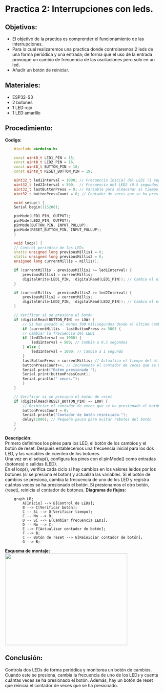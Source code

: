 # Practica 2: Interrupciones con leds.
## Objetivos: 
- El objetivo de la practica es comprender el funcionamiento de las interrupciones.
- Para lo cual realizaremos una practica donde controlaremos 2 leds de una forma periódica y una entrada;
de forma que el uso de la entrada provoque un cambio de frecuencia de las oscilaciones pero solo en un
led.
- Añadir un botón de reiniciar. 
## Materiales: 
- ESP32-S3
- 2 botones
- 1 LED rojo
- 1 LED amarillo 
## Procedimiento: 
**Codigo:**
```cpp
    #include <Arduino.h>

    const uint8_t LED1_PIN = 15;
    const uint8_t LED2_PIN = 16;
    const uint8_t BUTTON_PIN = 18;
    const uint8_t RESET_BUTTON_PIN = 19;

    uint32_t led1Interval = 1000; // Frecuencia inicial del LED1 (1 segundo)
    uint32_t led2Interval = 500;  // Frecuencia del LED2 (0.5 segundos)
    uint32_t lastButtonPress = 0; // Variable para almacenar el tiempo del último cambio de frecuencia
    uint32_t buttonPressCount = 0; // Contador de veces que se ha presionado el botón

    void setup() {
    Serial.begin(115200);

    pinMode(LED1_PIN, OUTPUT);
    pinMode(LED2_PIN, OUTPUT);
    pinMode(BUTTON_PIN, INPUT_PULLUP);
    pinMode(RESET_BUTTON_PIN, INPUT_PULLUP);
    }

    void loop() {
    // Control periódico de los LEDs
    static unsigned long previousMillis1 = 0;
    static unsigned long previousMillis2 = 0;
    unsigned long currentMillis = millis();

    if (currentMillis - previousMillis1 >= led1Interval) {
        previousMillis1 = currentMillis;
        digitalWrite(LED1_PIN, !digitalRead(LED1_PIN)); // Cambia el estado del LED1
    }

    if (currentMillis - previousMillis2 >= led2Interval) {
        previousMillis2 = currentMillis;
        digitalWrite(LED2_PIN, !digitalRead(LED2_PIN)); // Cambia el estado del LED2
    }

    // Verificar si se presiona el botón
    if (digitalRead(BUTTON_PIN) == LOW) {
        // Si han pasado al menos 500 milisegundos desde el último cambio de frecuencia
        if (currentMillis - lastButtonPress >= 500) {
        // Cambiar la frecuencia del LED1
        if (led1Interval == 1000) {
            led1Interval = 500; // Cambia a 0.5 segundos
        } else {
            led1Interval = 1000; // Cambia a 1 segundo
        }
        lastButtonPress = currentMillis; // Actualiza el tiempo del último cambio de frecuencia
        buttonPressCount++; // Incrementa el contador de veces que se ha presionado el botón
        Serial.print("Botón presionado ");
        Serial.print(buttonPressCount);
        Serial.println(" veces.");
        }
    }

    // Verificar si se presiona el botón de reset
    if (digitalRead(RESET_BUTTON_PIN) == LOW) {
        // Reiniciar el contador de veces que se ha presionado el botón
        buttonPressCount = 0;
        Serial.println("Contador de botón reiniciado.");
        delay(1000); // Pequeña pausa para evitar rebotes del botón
    }
    }
```
**Descripción:**<br>
Primero definimos los pines para los LED, el botón de los cambios y el botón de reset. Después establecemos una frecuencia inicial para los dos LED, y las variables de cuenteo de los botones. <br>
Una vez en el setup(), configura los pines con el pinMode() como entradas (botones) o salidas (LED). <br>
En el loop(), verifica cada ciclo si hay cambios en los valores leídos por los botones (si se presiona el botón) y actualiza las variables. Si el botón de cambios se presiona, cambia la frecuencia de uno de los LED y registra cuántas veces se ha presionado el botón. Si presionamos el otro botón, (reset), reinicia el contador de botones. 
**Diagrama de flujos:**
```mermaid
    graph LR;
        A[Inicio] --> B[Control de LEDs];
        B --> C[Verificar botón];
        C -- Sí --> D[Verificar tiempo];
        C -- No --> B;
        D -- Sí --> E[Cambiar frecuencia LED1];
        D -- No --> C;
        E --> F[Actualizar contador de botón];
        F --> B;
        C -- Botón de reset --> G[Reiniciar contador de botón];
        G --> B;
```
**Esquema de montaje:**<br>
<img src="Esquema.png" width="400" height="300">

## Conclusión: 
Controla dos LEDs de forma periódica y monitorea un botón de cambios. Cuando este se presiona, cambia la frecuencia de uno de los LEDs y cuenta cuántas veces se ha presionado el botón. Además, hay un botón de reset que reinicia el contador de veces que se ha presionado.